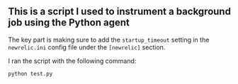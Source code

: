 This is a script I used to instrument a background job using the Python agent
-----------------------------------------------------------------------------

The key part is making sure to add the `startup_timeout` setting in the `newrelic.ini` config file under the `[newrelic]` section.

I ran the script with the following command:

```
python test.py
```
